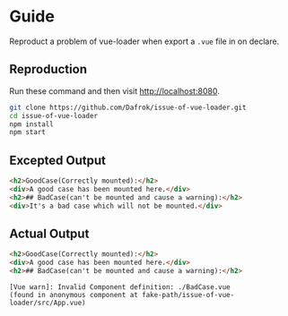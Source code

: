 # Guide

Reproduct a problem of vue-loader when export a `.vue` file in on declare.

## Reproduction

Run these command and then visit [http://localhost:8080](http://localhost:8080).

```bash
git clone https://github.com/Dafrok/issue-of-vue-loader.git
cd issue-of-vue-loader
npm install
npm start
```

## Excepted Output

```html
<h2>GoodCase(Correctly mounted):</h2>
<div>A good case has been mounted here.</div>
<h2>## BadCase(can't be mounted and cause a warning):</h2>
<div>It's a bad case which will not be mounted.</div>
```

## Actual Output

```html
<h2>GoodCase(Correctly mounted):</h2>
<div>A good case has been mounted here.</div>
<h2>## BadCase(can't be mounted and cause a warning):</h2>
```

```
[Vue warn]: Invalid Component definition: ./BadCase.vue 
(found in anonymous component at fake-path/issue-of-vue-loader/src/App.vue)
```

